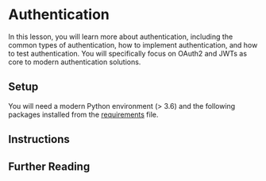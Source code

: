 # Authentication
In this lesson, you will learn more about authentication, including the common types of authentication, how to implement authentication, and how to test authentication. You will specifically focus on OAuth2 and JWTs as core to modern authentication solutions.

## Setup
You will need a modern Python environment (> 3.6) and the following packages installed from the [requirements](../requirements.txt) file.

## Instructions

## Further Reading

